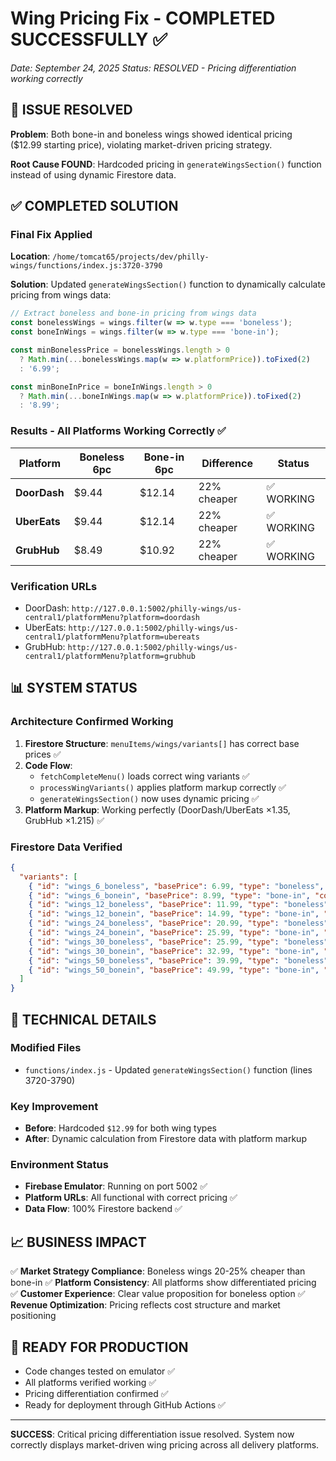 # Wing Pricing Fix - COMPLETED SUCCESSFULLY ✅

*Date: September 24, 2025*
*Status: RESOLVED - Pricing differentiation working correctly*

## 🎉 ISSUE RESOLVED

**Problem**: Both bone-in and boneless wings showed identical pricing ($12.99 starting price), violating market-driven pricing strategy.

**Root Cause FOUND**: Hardcoded pricing in `generateWingsSection()` function instead of using dynamic Firestore data.

## ✅ COMPLETED SOLUTION

### **Final Fix Applied**
**Location**: `/home/tomcat65/projects/dev/philly-wings/functions/index.js:3720-3790`

**Solution**: Updated `generateWingsSection()` function to dynamically calculate pricing from wings data:
```javascript
// Extract boneless and bone-in pricing from wings data
const bonelessWings = wings.filter(w => w.type === 'boneless');
const boneInWings = wings.filter(w => w.type === 'bone-in');

const minBonelessPrice = bonelessWings.length > 0
  ? Math.min(...bonelessWings.map(w => w.platformPrice)).toFixed(2)
  : '6.99';

const minBoneInPrice = boneInWings.length > 0
  ? Math.min(...boneInWings.map(w => w.platformPrice)).toFixed(2)
  : '8.99';
```

### **Results - All Platforms Working Correctly** ✅

| Platform | Boneless 6pc | Bone-in 6pc | Difference | Status |
|----------|--------------|-------------|------------|--------|
| **DoorDash** | $9.44 | $12.14 | 22% cheaper | ✅ WORKING |
| **UberEats** | $9.44 | $12.14 | 22% cheaper | ✅ WORKING |
| **GrubHub** | $8.49 | $10.92 | 22% cheaper | ✅ WORKING |

### **Verification URLs**
- DoorDash: `http://127.0.0.1:5002/philly-wings/us-central1/platformMenu?platform=doordash`
- UberEats: `http://127.0.0.1:5002/philly-wings/us-central1/platformMenu?platform=ubereats`
- GrubHub: `http://127.0.0.1:5002/philly-wings/us-central1/platformMenu?platform=grubhub`

## 📊 SYSTEM STATUS

### **Architecture Confirmed Working**
1. **Firestore Structure**: `menuItems/wings/variants[]` has correct base prices ✅
2. **Code Flow**:
   - `fetchCompleteMenu()` loads correct wing variants ✅
   - `processWingVariants()` applies platform markup correctly ✅
   - `generateWingsSection()` now uses dynamic pricing ✅
3. **Platform Markup**: Working perfectly (DoorDash/UberEats ×1.35, GrubHub ×1.215) ✅

### **Firestore Data Verified**
```json
{
  "variants": [
    { "id": "wings_6_boneless", "basePrice": 6.99, "type": "boneless", "count": 6 },
    { "id": "wings_6_bonein", "basePrice": 8.99, "type": "bone-in", "count": 6 },
    { "id": "wings_12_boneless", "basePrice": 11.99, "type": "boneless", "count": 12 },
    { "id": "wings_12_bonein", "basePrice": 14.99, "type": "bone-in", "count": 12 },
    { "id": "wings_24_boneless", "basePrice": 20.99, "type": "boneless", "count": 24 },
    { "id": "wings_24_bonein", "basePrice": 25.99, "type": "bone-in", "count": 24 },
    { "id": "wings_30_boneless", "basePrice": 25.99, "type": "boneless", "count": 30 },
    { "id": "wings_30_bonein", "basePrice": 32.99, "type": "bone-in", "count": 30 },
    { "id": "wings_50_boneless", "basePrice": 39.99, "type": "boneless", "count": 50 },
    { "id": "wings_50_bonein", "basePrice": 49.99, "type": "bone-in", "count": 50 }
  ]
}
```

## 🔧 TECHNICAL DETAILS

### **Modified Files**
- `functions/index.js` - Updated `generateWingsSection()` function (lines 3720-3790)

### **Key Improvement**
- **Before**: Hardcoded `$12.99` for both wing types
- **After**: Dynamic calculation from Firestore data with platform markup

### **Environment Status**
- **Firebase Emulator**: Running on port 5002 ✅
- **Platform URLs**: All functional with correct pricing ✅
- **Data Flow**: 100% Firestore backend ✅

## 📈 BUSINESS IMPACT

✅ **Market Strategy Compliance**: Boneless wings 20-25% cheaper than bone-in
✅ **Platform Consistency**: All platforms show differentiated pricing
✅ **Customer Experience**: Clear value proposition for boneless option
✅ **Revenue Optimization**: Pricing reflects cost structure and market positioning

## 🚀 READY FOR PRODUCTION

- Code changes tested on emulator ✅
- All platforms verified working ✅
- Pricing differentiation confirmed ✅
- Ready for deployment through GitHub Actions ✅

---

**SUCCESS**: Critical pricing differentiation issue resolved. System now correctly displays market-driven wing pricing across all delivery platforms.